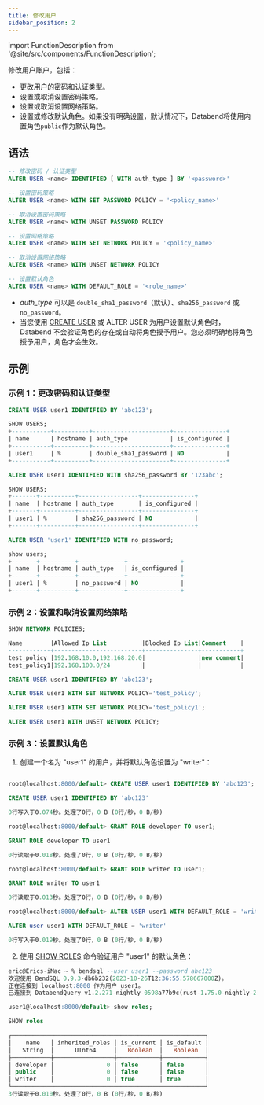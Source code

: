 ```yaml
---
title: 修改用户
sidebar_position: 2
---
```

import FunctionDescription from '@site/src/components/FunctionDescription';

<FunctionDescription description="引入或更新版本：v1.2.283"/>

修改用户账户，包括：

- 更改用户的密码和认证类型。
- 设置或取消设置密码策略。
- 设置或取消设置网络策略。
- 设置或修改默认角色。如果没有明确设置，默认情况下，Databend将使用内置角色`public`作为默认角色。

## 语法

```sql
-- 修改密码 / 认证类型
ALTER USER <name> IDENTIFIED [ WITH auth_type ] BY '<password>'

-- 设置密码策略
ALTER USER <name> WITH SET PASSWORD POLICY = '<policy_name>'

-- 取消设置密码策略
ALTER USER <name> WITH UNSET PASSWORD POLICY

-- 设置网络策略
ALTER USER <name> WITH SET NETWORK POLICY = '<policy_name>'

-- 取消设置网络策略
ALTER USER <name> WITH UNSET NETWORK POLICY

-- 设置默认角色
ALTER USER <name> WITH DEFAULT_ROLE = '<role_name>'
```

- *auth_type* 可以是 `double_sha1_password`（默认）、`sha256_password` 或 `no_password`。
- 当您使用 [CREATE USER](01-user-create-user.md) 或 ALTER USER 为用户设置默认角色时，Databend 不会验证角色的存在或自动将角色授予用户。您必须明确地将角色授予用户，角色才会生效。


## 示例

### 示例 1：更改密码和认证类型

```sql
CREATE USER user1 IDENTIFIED BY 'abc123';

SHOW USERS;
+-----------+----------+----------------------+---------------+
| name      | hostname | auth_type            | is_configured |
+-----------+----------+----------------------+---------------+
| user1     | %        | double_sha1_password | NO            |
+-----------+----------+----------------------+---------------+

ALTER USER user1 IDENTIFIED WITH sha256_password BY '123abc';

SHOW USERS;
+-------+----------+-----------------+---------------+
| name  | hostname | auth_type       | is_configured |
+-------+----------+-----------------+---------------+
| user1 | %        | sha256_password | NO            |
+-------+----------+-----------------+---------------+

ALTER USER 'user1' IDENTIFIED WITH no_password;

show users;
+-------+----------+-------------+---------------+
| name  | hostname | auth_type   | is_configured |
+-------+----------+-------------+---------------+
| user1 | %        | no_password | NO            |
+-------+----------+-------------+---------------+
```

### 示例 2：设置和取消设置网络策略

```sql
SHOW NETWORK POLICIES;

Name        |Allowed Ip List          |Blocked Ip List|Comment    |
------------+-------------------------+---------------+-----------+
test_policy |192.168.10.0,192.168.20.0|               |new comment|
test_policy1|192.168.100.0/24         |               |           |

CREATE USER user1 IDENTIFIED BY 'abc123';

ALTER USER user1 WITH SET NETWORK POLICY='test_policy';

ALTER USER user1 WITH SET NETWORK POLICY='test_policy1';

ALTER USER user1 WITH UNSET NETWORK POLICY;
```

### 示例 3：设置默认角色

1. 创建一个名为 "user1" 的用户，并将默认角色设置为 "writer"：

```sql title='以用户 "root" 连接:'

root@localhost:8000/default> CREATE USER user1 IDENTIFIED BY 'abc123';

CREATE USER user1 IDENTIFIED BY 'abc123'

0行写入于0.074秒。处理了0行，0 B (0行/秒，0 B/秒)

root@localhost:8000/default> GRANT ROLE developer TO user1;

GRANT ROLE developer TO user1

0行读取于0.018秒。处理了0行，0 B (0行/秒，0 B/秒)

root@localhost:8000/default> GRANT ROLE writer TO user1;

GRANT ROLE writer TO user1

0行读取于0.013秒。处理了0行，0 B (0行/秒，0 B/秒)

root@localhost:8000/default> ALTER USER user1 WITH DEFAULT_ROLE = 'writer';

ALTER user user1 WITH DEFAULT_ROLE = 'writer'

0行写入于0.019秒。处理了0行，0 B (0行/秒，0 B/秒)
```

2. 使用 [SHOW ROLES](04-user-show-roles.md) 命令验证用户 "user1" 的默认角色：

```sql title='以用户 "user1" 连接:'
eric@Erics-iMac ~ % bendsql --user user1 --password abc123
欢迎使用 BendSQL 0.9.3-db6b232(2023-10-26T12:36:55.578667000Z)。
正在连接到 localhost:8000 作为用户 user1。
已连接到 DatabendQuery v1.2.271-nightly-0598a77b9c(rust-1.75.0-nightly-2023-12-26T11:29:04.266265000Z)

user1@localhost:8000/default> show roles;

SHOW roles

┌───────────────────────────────────────────────────────┐
│    name   │ inherited_roles │ is_current │ is_default │
│   String  │      UInt64     │   Boolean  │   Boolean  │
├───────────┼─────────────────┼────────────┼────────────┤
│ developer │               0 │ false      │ false      │
│ public    │               0 │ false      │ false      │
│ writer    │               0 │ true       │ true       │
└───────────────────────────────────────────────────────┘
3行读取于0.010秒。处理了0行，0 B (0行/秒，0 B/秒)
```